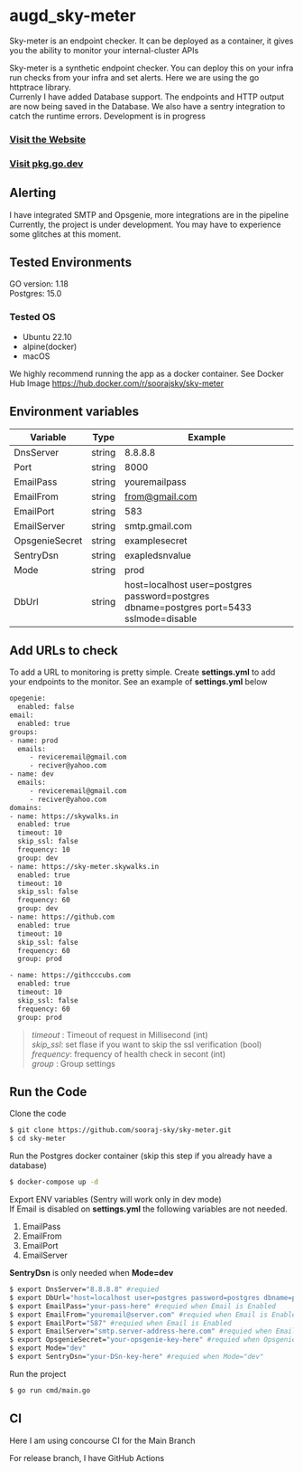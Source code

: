 # augd_sky-meter
Sky-meter is an endpoint checker. It can be deployed as a container, it gives you the ability to monitor your internal-cluster APIs

Sky-meter is a synthetic endpoint checker. You can deploy this on your infra run checks from your infra and set alerts. Here we are using the go httptrace library.  
Currenly I have added Database support. The endpoints and HTTP output are now being saved in the Database. We also have a sentry integration to catch the runtime errors.
 Development is in progress
 ### [Visit the Website](https://sky-meter.skywalks.in)   
### [Visit pkg.go.dev](https://pkg.go.dev/github.com/sooraj-sky/sky-meter)

 ## Alerting
 I have integrated SMTP and Opsgenie, more integrations are in the pipeline
 Currently, the project is under development. You may have to experience some glitches at this moment.

## Tested Environments
GO version: 1.18  
Postgres: 15.0 
### Tested OS
- Ubuntu 22.10 
- alpine(docker)
- macOS

We highly recommend running the app as a docker container. 
See Docker Hub Image 
https://hub.docker.com/r/soorajsky/sky-meter

## Environment variables
| Variable       | Type    | Example         |
|----------------|---------|-----------------|
| DnsServer      | string  | 8.8.8.8         |
| Port           | string  | 8000            |
| EmailPass      | string  | youremailpass   |
| EmailFrom      | string  | from@gmail.com  |
| EmailPort      | string  | 583             |
| EmailServer    | string  | smtp.gmail.com  |
| OpsgenieSecret | string  | examplesecret   |
| SentryDsn      | string  | exapledsnvalue  |
| Mode           | string  | prod            |
| DbUrl          | string  | host=localhost user=postgres password=postgres dbname=postgres port=5433 sslmode=disable             |




## Add URLs to check
To add a URL to monitoring is pretty simple. Create **settings.yml** to add your endpoints to the monitor. See an example of **settings.yml** below  
```sh
opegenie:
  enabled: false
email:
  enabled: true
groups:
- name: prod
  emails:
     - reviceremail@gmail.com
     - reciver@yahoo.com
- name: dev
  emails:
     - reviceremail@gmail.com
     - reciver@yahoo.com
domains:
- name: https://skywalks.in
  enabled: true
  timeout: 10
  skip_ssl: false
  frequency: 10
  group: dev
- name: https://sky-meter.skywalks.in
  enabled: true
  timeout: 10
  skip_ssl: false
  frequency: 60
  group: dev
- name: https://github.com
  enabled: true
  timeout: 10
  skip_ssl: false
  frequency: 60
  group: prod

- name: https://githcccubs.com
  enabled: true
  timeout: 10
  skip_ssl: false
  frequency: 60
  group: prod
```
> _timeout_ : Timeout of request in Millisecond (int)  
> _skip_ssl_: set flase if you want to skip the ssl verification (bool)  
> _frequency_: frequency of health check in secont (int)  
> _group_ : Group settings

## Run the Code
Clone the code
```sh  
$ git clone https://github.com/sooraj-sky/sky-meter.git
$ cd sky-meter
```  
Run the Postgres docker container (skip this step if you already have a database)
```sh  
$ docker-compose up -d
```  
Export ENV variables (Sentry will work only in dev mode)    
If Email is disabled on **settings.yml** the following variables are not needed.
1. EmailPass
2. EmailFrom
3. EmailPort
4. EmailServer

**SentryDsn** is only needed when **Mode=dev**

```sh
$ export DnsServer="8.8.8.8" #requied  
$ export DbUrl="host=localhost user=postgres password=postgres dbname=postgres port=5433 sslmode=disable"  #requied          
$ export EmailPass="your-pass-here" #requied when Email is Enabled  
$ export EmailFrom="youremail@server.com" #requied when Email is Enabled     
$ export EmailPort="587" #requied when Email is Enabled     
$ export EmailServer="smtp.server-address-here.com" #requied when Email is Enabled   
$ export OpsgenieSecret="your-opsgenie-key-here" #requied when Opsgenie is Enabled on settings.yml
$ export Mode="dev"  
$ export SentryDsn="your-DSn-key-here" #requied when Mode="dev"           
```
Run the project
```sh    
$ go run cmd/main.go  
```

## CI

Here I am using concourse CI for  the Main Branch

For release branch, I have GitHub Actions






